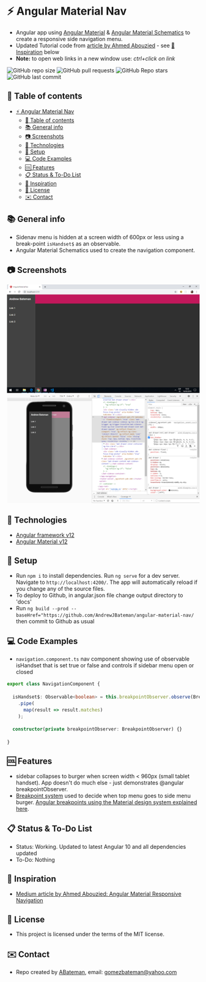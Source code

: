 # :zap: Angular Material Nav

* Angular app using [Angular Material](https://material.angular.io/) & [Angular Material Schematics](https://material.angular.io/guide/schematics) to create a responsive side navigation menu.
* Updated Tutorial code from [article by Ahmed Abouzied](https://medium.com/@ahmedaabouzied/angular-material-responsive-navigation-53b573305d3d) - see [:clap: Inspiration](#clap-inspiration) below
* **Note:** to open web links in a new window use: _ctrl+click on link_

![GitHub repo size](https://img.shields.io/github/repo-size/AndrewJBateman/angular-material-nav?style=plastic)
![GitHub pull requests](https://img.shields.io/github/issues-pr/AndrewJBateman/angular-material-nav?style=plastic)
![GitHub Repo stars](https://img.shields.io/github/stars/AndrewJBateman/angular-material-nav?style=plastic)
![GitHub last commit](https://img.shields.io/github/last-commit/AndrewJBateman/angular-material-nav?style=plastic)

## :page_facing_up: Table of contents

* [:zap: Angular Material Nav](#zap-angular-material-nav)
  * [:page_facing_up: Table of contents](#page_facing_up-table-of-contents)
  * [:books: General info](#books-general-info)
  * [:camera: Screenshots](#camera-screenshots)
  * [:signal_strength: Technologies](#signal_strength-technologies)
  * [:floppy_disk: Setup](#floppy_disk-setup)
  * [:computer: Code Examples](#computer-code-examples)
  * [:cool: Features](#cool-features)
  * [:clipboard: Status & To-Do List](#clipboard-status--to-do-list)
  * [:clap: Inspiration](#clap-inspiration)
  * [:file_folder: License](#file_folder-license)
  * [:envelope: Contact](#envelope-contact)

## :books: General info

* Sidenav menu is hidden at a screen width of 600px or less using a break-point `isHandset$` as an observable.
* Angular Material Schematics used to create the navigation component.

## :camera: Screenshots

![Example screenshot](./img/side-nav.png)
![Example screenshot](./img/mobile.png)

## :signal_strength: Technologies

* [Angular framework v12](https://angular.io/)
* [Angular Material v12](https://material.angular.io/)

## :floppy_disk: Setup

* Run `npm i` to install dependencies. Run `ng serve` for a dev server. Navigate to `http://localhost:4200/`. The app will automatically reload if you change any of the source files.
* To deploy to Github, in angular.json file change output directory to 'docs'
* Run `ng build --prod --baseHref="https://github.com/AndrewJBateman/angular-material-nav/` then commit to Github as usual

## :computer: Code Examples

* `navigation.component.ts` nav component showing use of observable isHandset that is set true or false and controls if sidebar menu open or closed

```typescript
export class NavigationComponent {

  isHandset$: Observable<boolean> = this.breakpointObserver.observe(Breakpoints.Handset)
    .pipe(
      map(result => result.matches)
    );

  constructor(private breakpointObserver: BreakpointObserver) {}

}
```

## :cool: Features

* sidebar collapses to burger when screen width < 960px (small tablet handset). App doesn't do much else - just demonstrates @angular breakpointObserver.
* [Breakpoint system](https://material.io/design/layout/responsive-layout-grid.html#breakpoints) used to decide when top menu goes to side menu burger. [Angular breakpoints using the Material design system explained here](https://material.angular.io/cdk/layout/overview).

## :clipboard: Status & To-Do List

* Status: Working. Updated to latest Angular 10 and all dependencies updated
* To-Do: Nothing

## :clap: Inspiration

* [Medium article by Ahmed Abouzied: Angular Material Responsive Navigation](https://medium.com/@ahmedaabouzied/angular-material-responsive-navigation-53b573305d3d)

## :file_folder: License

* This project is licensed under the terms of the MIT license.

## :envelope: Contact

* Repo created by [ABateman](https://github.com/AndrewJBateman), email: gomezbateman@yahoo.com

